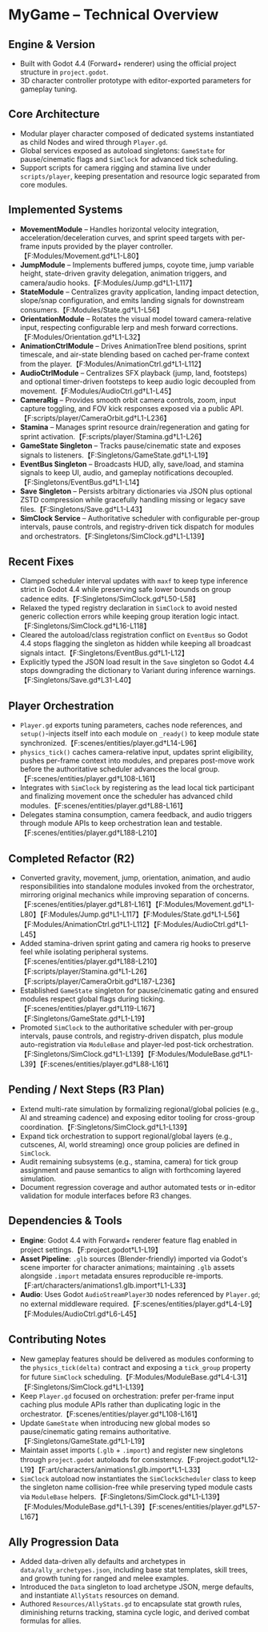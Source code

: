 # MyGame – Technical Overview

## Engine & Version
- Built with Godot 4.4 (Forward+ renderer) using the official project structure in `project.godot`.
- 3D character controller prototype with editor-exported parameters for gameplay tuning.

## Core Architecture
- Modular player character composed of dedicated systems instantiated as child Nodes and wired through `Player.gd`.
- Global services exposed as autoload singletons: `GameState` for pause/cinematic flags and `SimClock` for advanced tick scheduling.
- Support scripts for camera rigging and stamina live under `scripts/player`, keeping presentation and resource logic separated from core modules.

## Implemented Systems
- **MovementModule** – Handles horizontal velocity integration, acceleration/deceleration curves, and sprint speed targets with per-frame inputs provided by the player controller.【F:Modules/Movement.gd†L1-L80】
- **JumpModule** – Implements buffered jumps, coyote time, jump variable height, state-driven gravity delegation, animation triggers, and camera/audio hooks.【F:Modules/Jump.gd†L1-L117】
- **StateModule** – Centralizes gravity application, landing impact detection, slope/snap configuration, and emits landing signals for downstream consumers.【F:Modules/State.gd†L1-L56】
- **OrientationModule** – Rotates the visual model toward camera-relative input, respecting configurable lerp and mesh forward corrections.【F:Modules/Orientation.gd†L1-L32】
- **AnimationCtrlModule** – Drives AnimationTree blend positions, sprint timescale, and air-state blending based on cached per-frame context from the player.【F:Modules/AnimationCtrl.gd†L1-L112】
- **AudioCtrlModule** – Centralizes SFX playback (jump, land, footsteps) and optional timer-driven footsteps to keep audio logic decoupled from movement.【F:Modules/AudioCtrl.gd†L1-L45】
- **CameraRig** – Provides smooth orbit camera controls, zoom, input capture toggling, and FOV kick responses exposed via a public API.【F:scripts/player/CameraOrbit.gd†L1-L236】
- **Stamina** – Manages sprint resource drain/regeneration and gating for sprint activation.【F:scripts/player/Stamina.gd†L1-L26】
- **GameState Singleton** – Tracks pause/cinematic state and exposes signals to listeners.【F:Singletons/GameState.gd†L1-L19】
- **EventBus Singleton** – Broadcasts HUD, ally, save/load, and stamina signals to keep UI, audio, and gameplay notifications decoupled.【F:Singletons/EventBus.gd†L1-L14】
- **Save Singleton** – Persists arbitrary dictionaries via JSON plus optional ZSTD compression while gracefully handling missing or legacy save files.【F:Singletons/Save.gd†L1-L43】
- **SimClock Service** – Authoritative scheduler with configurable per-group intervals, pause controls, and registry-driven tick dispatch for modules and orchestrators.【F:Singletons/SimClock.gd†L1-L139】

## Recent Fixes
- Clamped scheduler interval updates with `maxf` to keep type inference strict in Godot 4.4 while preserving safe lower bounds on group cadence edits.【F:Singletons/SimClock.gd†L50-L58】
- Relaxed the typed registry declaration in `SimClock` to avoid nested generic collection errors while keeping group iteration logic intact.【F:Singletons/SimClock.gd†L16-L118】
- Cleared the autoload/class registration conflict on `EventBus` so Godot 4.4 stops flagging the singleton as hidden while keeping all broadcast signals intact.【F:Singletons/EventBus.gd†L1-L12】
- Explicitly typed the JSON load result in the `Save` singleton so Godot 4.4 stops downgrading the dictionary to Variant during inference warnings.【F:Singletons/Save.gd†L31-L40】

## Player Orchestration
- `Player.gd` exports tuning parameters, caches node references, and `setup()`-injects itself into each module on `_ready()` to keep module state synchronized.【F:scenes/entities/player.gd†L14-L96】
- `physics_tick()` caches camera-relative input, updates sprint eligibility, pushes per-frame context into modules, and prepares post-move work before the authoritative scheduler advances the local group.【F:scenes/entities/player.gd†L108-L161】
- Integrates with `SimClock` by registering as the lead local tick participant and finalizing movement once the scheduler has advanced child modules.【F:scenes/entities/player.gd†L88-L161】
- Delegates stamina consumption, camera feedback, and audio triggers through module APIs to keep orchestration lean and testable.【F:scenes/entities/player.gd†L188-L210】

## Completed Refactor (R2)
- Converted gravity, movement, jump, orientation, animation, and audio responsibilities into standalone modules invoked from the orchestrator, mirroring original mechanics while improving separation of concerns.【F:scenes/entities/player.gd†L81-L161】【F:Modules/Movement.gd†L1-L80】【F:Modules/Jump.gd†L1-L117】【F:Modules/State.gd†L1-L56】【F:Modules/AnimationCtrl.gd†L1-L112】【F:Modules/AudioCtrl.gd†L1-L45】
- Added stamina-driven sprint gating and camera rig hooks to preserve feel while isolating peripheral systems.【F:scenes/entities/player.gd†L188-L210】【F:scripts/player/Stamina.gd†L1-L26】【F:scripts/player/CameraOrbit.gd†L187-L236】
- Established `GameState` singleton for pause/cinematic gating and ensured modules respect global flags during ticking.【F:scenes/entities/player.gd†L119-L167】【F:Singletons/GameState.gd†L1-L19】
- Promoted `SimClock` to the authoritative scheduler with per-group intervals, pause controls, and registry-driven dispatch, plus module auto-registration via `ModuleBase` and player-led post-tick orchestration.【F:Singletons/SimClock.gd†L1-L139】【F:Modules/ModuleBase.gd†L1-L39】【F:scenes/entities/player.gd†L88-L161】

## Pending / Next Steps (R3 Plan)
- Extend multi-rate simulation by formalizing regional/global policies (e.g., AI and streaming cadence) and exposing editor tooling for cross-group coordination.【F:Singletons/SimClock.gd†L1-L139】
- Expand tick orchestration to support regional/global layers (e.g., cutscenes, AI, world streaming) once group policies are defined in `SimClock`.
- Audit remaining subsystems (e.g., stamina, camera) for tick group assignment and pause semantics to align with forthcoming layered simulation.
- Document regression coverage and author automated tests or in-editor validation for module interfaces before R3 changes.

## Dependencies & Tools
- **Engine**: Godot 4.4 with Forward+ renderer feature flag enabled in project settings.【F:project.godot†L1-L19】
- **Asset Pipeline**: `.glb` sources (Blender-friendly) imported via Godot's scene importer for character animations; maintaining `.glb` assets alongside `.import` metadata ensures reproducible re-imports.【F:art/characters/animations1.glb.import†L1-L33】
- **Audio**: Uses Godot `AudioStreamPlayer3D` nodes referenced by `Player.gd`; no external middleware required.【F:scenes/entities/player.gd†L4-L9】【F:Modules/AudioCtrl.gd†L6-L45】

## Contributing Notes
- New gameplay features should be delivered as modules conforming to the `physics_tick(delta)` contract and exposing a `tick_group` property for future `SimClock` scheduling.【F:Modules/ModuleBase.gd†L4-L31】【F:Singletons/SimClock.gd†L1-L139】
- Keep `Player.gd` focused on orchestration: prefer per-frame input caching plus module APIs rather than duplicating logic in the orchestrator.【F:scenes/entities/player.gd†L108-L161】
- Update `GameState` when introducing new global modes so pause/cinematic gating remains authoritative.【F:Singletons/GameState.gd†L1-L19】
- Maintain asset imports (`.glb` + `.import`) and register new singletons through `project.godot` autoloads for consistency.【F:project.godot†L12-L19】【F:art/characters/animations1.glb.import†L1-L33】
- `SimClock` autoload now instantiates the `SimClockScheduler` class to keep the singleton name collision-free while preserving typed module casts via `ModuleBase` helpers.【F:Singletons/SimClock.gd†L1-L139】【F:Modules/ModuleBase.gd†L1-L39】【F:scenes/entities/player.gd†L57-L167】

## Ally Progression Data
- Added data-driven ally defaults and archetypes in `data/ally_archetypes.json`, including base stat templates, skill trees, and growth tuning for ranged and melee examples.
- Introduced the `Data` singleton to load archetype JSON, merge defaults, and instantiate `AllyStats` resources on demand.
- Authored `Resources/AllyStats.gd` to encapsulate stat growth rules, diminishing returns tracking, stamina cycle logic, and derived combat formulas for allies.
